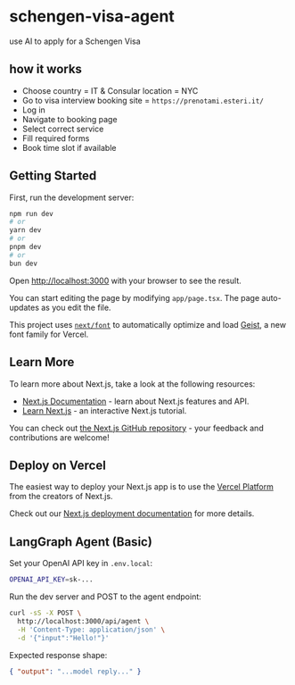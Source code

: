 # schengen-visa-agent

use AI to apply for a Schengen Visa

## how it works

- Choose country = IT & Consular location = NYC
- Go to visa interview booking site = `https://prenotami.esteri.it/`
- Log in
- Navigate to booking page
- Select correct service
- Fill required forms
- Book time slot if available

## Getting Started

First, run the development server:

```bash
npm run dev
# or
yarn dev
# or
pnpm dev
# or
bun dev
```

Open [http://localhost:3000](http://localhost:3000) with your browser to see the result.

You can start editing the page by modifying `app/page.tsx`. The page auto-updates as you edit the file.

This project uses [`next/font`](https://nextjs.org/docs/app/building-your-application/optimizing/fonts) to automatically optimize and load [Geist](https://vercel.com/font), a new font family for Vercel.

## Learn More

To learn more about Next.js, take a look at the following resources:

- [Next.js Documentation](https://nextjs.org/docs) - learn about Next.js features and API.
- [Learn Next.js](https://nextjs.org/learn) - an interactive Next.js tutorial.

You can check out [the Next.js GitHub repository](https://github.com/vercel/next.js) - your feedback and contributions are welcome!

## Deploy on Vercel

The easiest way to deploy your Next.js app is to use the [Vercel Platform](https://vercel.com/new?utm_medium=default-template&filter=next.js&utm_source=create-next-app&utm_campaign=create-next-app-readme) from the creators of Next.js.

Check out our [Next.js deployment documentation](https://nextjs.org/docs/app/building-your-application/deploying) for more details.

## LangGraph Agent (Basic)

Set your OpenAI API key in `.env.local`:

```bash
OPENAI_API_KEY=sk-...
```

Run the dev server and POST to the agent endpoint:

```bash
curl -sS -X POST \
  http://localhost:3000/api/agent \
  -H 'Content-Type: application/json' \
  -d '{"input":"Hello!"}'
```

Expected response shape:

```json
{ "output": "...model reply..." }
```
